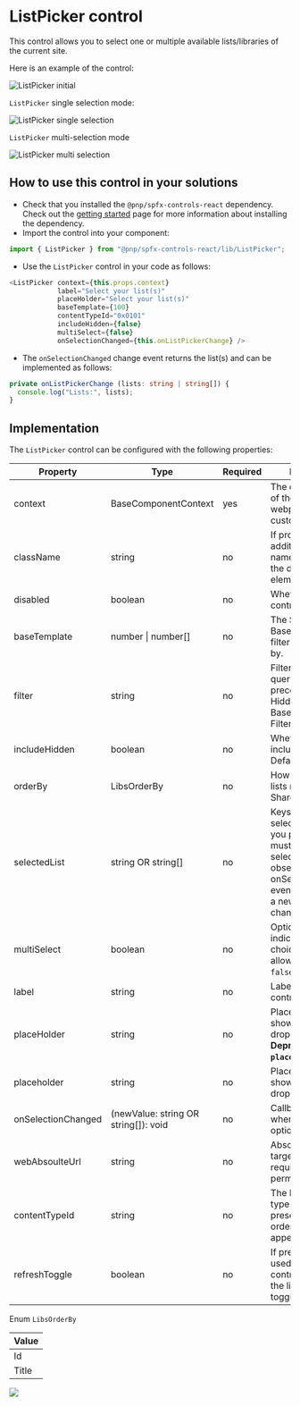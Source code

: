 # ListPicker control

This control allows you to select one or multiple available lists/libraries of the current site.

Here is an example of the control:

![ListPicker initial](../assets/ListPicker-initial.png)

`ListPicker` single selection mode:

![ListPicker single selection](../assets/ListPicker-single.png)

`ListPicker` multi-selection mode

![ListPicker multi selection](../assets/ListPicker-multi.png)

## How to use this control in your solutions

- Check that you installed the `@pnp/spfx-controls-react` dependency. Check out the [getting started](../../#getting-started) page for more information about installing the dependency.
- Import the control into your component:

```TypeScript
import { ListPicker } from "@pnp/spfx-controls-react/lib/ListPicker";
```

- Use the `ListPicker` control in your code as follows:

```TypeScript
<ListPicker context={this.props.context}
            label="Select your list(s)"
            placeHolder="Select your list(s)"
            baseTemplate={100}
            contentTypeId="0x0101"
            includeHidden={false}
            multiSelect={false}
            onSelectionChanged={this.onListPickerChange} />
```

- The `onSelectionChanged` change event returns the list(s) and can be implemented as follows:

```TypeScript
private onListPickerChange (lists: string | string[]) {
  console.log("Lists:", lists);
}
```

## Implementation

The `ListPicker` control can be configured with the following properties:

| Property | Type | Required | Description |
| ---- | ---- | ---- | ---- |
| context | BaseComponentContext | yes | The context object of the SPFx loaded webpart or customizer. |
| className | string | no | If provided, additional class name to provide on the dropdown element. |
| disabled | boolean | no | Whether or not the control is disabled. |
| baseTemplate | number \| number[] | no | The SharePoint BaseTemplate ID to filter the list options by. |
| filter | string | no | Filter list from OData query (takes precendents over Hidden and BaseTemplate Filters). |
| includeHidden | boolean | no | Whether or not to include hidden lists. Default is `true`. |
| orderBy | LibsOrderBy | no | How to order the lists retrieved from SharePoint. |
| selectedList | string OR string[] | no | Keys(list Ids) of the selected item(s). If you provide this, you must maintain selection state by observing onSelectionChanged events and passing a new value in when changed. |
| multiSelect | boolean | no | Optional mode indicates if multi-choice selections is allowed. Default to `false`. |
| label | string | no | Label to use for the control. |
| placeHolder | string | no | Placeholder label to show in the dropdown. **Deprecated. Use `placeholder` instead.** |
| placeholder | string | no | Placeholder label to show in the dropdown. |
| onSelectionChanged | (newValue: string OR string[]): void | no | Callback function when the selected option changes. |
| webAbsoulteUrl | string | no | Absolute Web Url of target site (user requires permissions) |
| contentTypeId | string | no | The Id if a content type which must be present in a list in order for the list to appear in the picker.|
| refreshToggle | boolean | no | If present can be used to force the control to refresh the list of lists by toggling its value|

Enum `LibsOrderBy`

| Value |
| ---- |
| Id |
| Title |

![](https://telemetry.sharepointpnp.com/sp-dev-fx-controls-react/wiki/controls/ListPicker)
